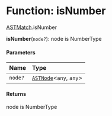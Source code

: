 # Function: isNumber

[ASTMatch](/en/auto-docs/fixed-layout-editor/modules/ASTMatch.md).isNumber

**isNumber**(`node?`): node is NumberType

#### Parameters

| Name | Type |
| :------ | :------ |
| `node?` | [`ASTNode`](/en/auto-docs/fixed-layout-editor/classes/ASTNode.md)<`any`, `any`> |

#### Returns

node is NumberType
